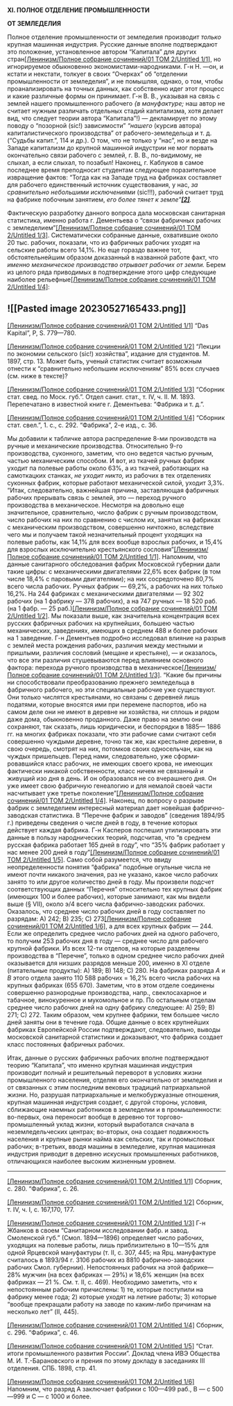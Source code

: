 **XI. ПОЛНОЕ ОТДЕЛЕНИЕ ПРОМЫШЛЕННОСТИ**

**ОТ ЗЕМЛЕДЕЛИЯ**

Полное отделение промышленности от земледелия производит _только_ крупная машинная индустрия. Русские данные вполне подтверждают это положение, установленное автором “Капитала” для других стран[[Ленинизм/Полное собрание сочинений/01 ТОМ 2/Untitled 1/1]](#_ftn1), но игнорируемое обыкновенно экономистами-народ­никами. Г-н Н. —он, и кстати и некстати, толкуег в своих “Очерках” об “отделении промышленности от земледелия”, и не помышляя, однако, о том, чтобы про­анализировать на точных данных, как собственно идег этот процесс и какие различные формы он принимает. Г-н В. В., указывая на связь с землей нашего промыш­ленного рабочего _{в мануфактуре;_ наш автор не считает нужным различать отдельных стадий капитализма, хотя делает вид, что следует теории автора “Капитала”!) — декламирует по этому поводу о “позорной (sic!) зави­симости” _“нашего_ (курсив автора) капиталистического производства” от рабочего-земледельца и т. д. (“Судьбы капит.”, 114 и др.). О том, что не только у “нас”, но и везде на Западе капитализм до крупной машинной индустрии не мог порвать окончательно связи рабочего с землей, г. В. В., по-видимому, не слыхал, а если слы­хал, то позабыл! Наконец, г. Каблуков в самое послед­нее время преподносит студентам следующее поразитель­ное извращение фактов: “Тогда как на Западе труд на фабриках составляет для рабочего единственный ис­точник существования, у нас, _за сравнительно неболь­шими исключениями_ (sic!!!), рабочий считает труд на фабрике побочным занятием, _его более тянет к земле”[**[2]**](#_ftn2)._

Фактическую разработку данного вопроса дала мо­сковская санитарная статистика, именно работа г. Де­ментьева о “связи фабричных рабочих с земледелием”[[Ленинизм/Полное собрание сочинений/01 ТОМ 2/Untitled 1/3]](#_ftn3). Систематически собранные данные, охватившие около 20 тыс. рабочих, показали, что из фабричных рабочих уходят на сельские работы всего 14,1%. Но еще гораздо важнее тот, обстоятельнейшим образом доказанный в названной работе факт, что _именно механическое производство отрывает рабочих от земли._ Берем из целого ряда приводимых в подтверждение этого цифр следующие наиболее рельефные[[Ленинизм/Полное собрание сочинений/01 ТОМ 2/Untitled 1/4]](#_ftn4):

  
![[Pasted image 20230527165433.png]]
---

[[Ленинизм/Полное собрание сочинений/01 ТОМ 2/Untitled 1/1]](#_ftnref1) “Das Kapital”, P, S. 779—780.

[[Ленинизм/Полное собрание сочинений/01 ТОМ 2/Untitled 1/2]](#_ftnref2) “Лекции по экономии сельского (sic!) хозяйства”, издание для сту­дентов. М. 1897, стр. 13. Может быть, ученый статистик считает возможным отнести к “сравнительно небольшим исключениям” 85% всех случаев (см. ниже в тексте)?

[[Ленинизм/Полное собрание сочинений/01 ТОМ 2/Untitled 1/3]](#_ftnref3) “Сборник стат. свед. по Моск. губ.”. Отдел санит. стат., т. IV, ч. II. М. 1893. Перепечатано в известной книге г. Дементьева: “Фабрика и т. д.”.

[[Ленинизм/Полное собрание сочинений/01 ТОМ 2/Untitled 1/4]](#_ftnref4) “Сборник стат. свел.”, 1. с., с. 292. “Фабрика”, 2-е изд., с. 36.

Мы добавили к табличке автора распределение 8-ми производств на ручные и механические производства. Относительно 9-го производства, суконного, заметим, что оно ведется частью ручным, частью механическим способом. И вот, из ткачей ручных фабрик уходит па полевые работы около 63%, а из ткачей, работающих на самоткацких станках, _не уходит никто,_ из рабочих в тех отделениях суконных фабрик, которые работают механической силой, уходит 3,3%. “Итак, следова­тельно, важнейшая причина, заставляющая фабричных рабочих прерывать связь с землей, это — переход ручного производства в механическое. Несмотря на довольно еще значительное, сравнительно, число фабрик с ручным производством, число рабочих на них по сравнению с числом их, занятых на фабриках с меха­ническим производством, совершенно ничтожно, вслед­ствие чего мы и получаем такой незначительный процент уходящих на полевые работы, как 14,1% для всех вообще взрослых рабочих, и 15,4% для взрослых исклю­чительно крестьянского сословия”[[Ленинизм/Полное собрание сочинений/01 ТОМ 2/Untitled 1/1]](#_ftn1). Напомним, что данные санитарного обследования фабрик Московской губернии дали такие цифры: с механическими двига­телями 22,6% всех фабрик (в том числе 18,4% с паро­выми двигателями); на них сосредоточено 80,7% всего числа рабочих. Ручных фабрик — 69,2%, а рабочих на них только 16,2%. На 244 фабриках с механиче­скими двигателями — 92 302 рабочих (на 1 фабрику — 378 рабочих), а на 747 ручных — 18 520 раб. (на 1 фабр. — 25 раб.)[[Ленинизм/Полное собрание сочинений/01 ТОМ 2/Untitled 1/2]](#_ftn2). Мы показали выше, как значительна кон­центрация всех русских фабричных рабочих на круп­нейших, большею частью механических, заведениях, имеющих в среднем 488 и более рабочих на 1 заведение. Г-н Дементьев подробно исследовал влияние на разрыв с землей места рождения рабочих, различия между местными и пришлыми, различия сословий (мещане и крестьяне), — и оказалось, что все эти различия стушевываются перед влиянием основного фактора: перехода ручного производства в механическое[[Ленинизм/Полное собрание сочинений/01 ТОМ 2/Untitled 1/3]](#_ftn3). “Какие бы причины ни способствовали преобразованию прежнего земледельца в фабричного рабочего, но эти специальные рабочие уже существуют. Они только числятся крестьянами, но связаны с деревней лишь податями, которые вносятся ими при перемене паспор­тов, ибо на самом деле они не имеют в деревне ни хо­зяйства, ни сплошь и рядом даже дома, обыкновенно проданного. Даже право на землю они сохраняют, так сказать, лишь юридически, и беспорядки в 1885— 1886 гг. на многих фабриках показали, что эти рабочие сами считают себя совершенно чуждыми деревне, точно так же, как крестьяне деревни, в свою очередь, смотрят на них, потомков своих односельчан, как на чуждых пришельцев. Перед нами, следовательно, уже сформи­ровавшийся класс рабочих, не имеющих своего крова, не имеющих фактически никакой собственности, класс ничем не связанный и живущий изо дня в день. И он образовался не со вчерашнего дня. Он уже имеет свою фабричную генеалогию и для немалой своей части насчитывает уже третье поколение”[[Ленинизм/Полное собрание сочинений/01 ТОМ 2/Untitled 1/4]](#_ftn4). Наконец, по вопросу о разрыве фабрик с земледелием интересный материал дает новейшая фабрично-заводская статистика. В “Перечне фабрик и заводов” (сведения 1894/95 г.) приведены сведения о числе дней в году, в течение которых действует каждая фабрика. Г-н Касперов поспешил утилизировать эти данные в пользу народни­ческих теорий, подсчитав, что “в среднем русская фаб­рика работает 165 дней в году”, что “35% фабрик работает у нас менее 200 дней в году”[[Ленинизм/Полное собрание сочинений/01 ТОМ 2/Untitled 1/5]](#_ftn5). Само собой разумеется, что ввиду неопределенности понятия “фаб­рика” подобные огульные числа не имеют почти никакого значения, раз не указано, какое число рабочих занято то или другое количество дней в году. Мы произвели подсчет соответствующих данных “Перечня” относи­тельно тех крупных фабрик (имеющих 100 и более рабочих), которые занимают, как мы видели выше (§ VII), около э/4 всего числа фабрично-заводских ра­бочих. Оказалось, что среднее число рабочих дней в году составляет по разрядам: А) 242; В) 235; С) 273[[Ленинизм/Полное собрание сочинений/01 ТОМ 2/Untitled 1/6]](#_ftn6), а для всех крупных фабрик — 244. Если же определить сред­нее число рабочих дней на одного рабочего, то получим 253 рабочих дня в году — среднее число для рабочего крупной фабрики. Из всех 12-ти отделов, на которые разделены производства в “Перечне”, только в одном среднее число рабочих дней оказывается для низших разрядов меньше 200, именно в XI отделе (питатель­ные продукты): А) 189; В) 148; С) 280. На фабриках разряда _А_ и _В_ этого отдела занято 110 588 ра­бочих = 16,2% всего числа рабочих на крупных фаб­риках (655 670). Заметим, что в этом отделе соединены совершенно разнородные производства, напр., свекло­сахарное и табачное, винокуренное и мукомольное и пр. По остальным отделам среднее число рабочих дней на одну фабрику следующее: А) 259; В) 271; С) 272. Таким образом, чем крупнее фабрики, тем большее число дней заняты они в течение года. Об­щие данные о всех крупнейших фабриках Европей­ской России подтверждают, следовательно, выводы московской санитарной статистики и доказывают, что фабрика создает класс постоянных фабричных ра­бочих.

Итак, данные о русских фабричных рабочих вполне подтверждают теорию “Капитала”, что именно крупная машинная индустрия производит полный и решитель­ный переворот в условиях жизни промышленного населения, отделяя его окончательно от земледе­лия и от связанных с этим последним вековых тра­диций патриархальной жизни. Но, разрушая патриар­хальные и мелкобуржуазные отношения, крупная машинная индустрия создает, с другой стороны, усло­вия, сближающие наемных работников в земледе­лии и в промышленности: во-первых, она перено­сит вообще в деревню тот торгово-промышленный уклад жизни, который выработался сначала в неземледельческих центрах; во-вторых, она создает подвижность населения и крупные рынки найма как сель­ских, так и промысловых рабочих; в-третьих, вводя машины в земледелие, крупная машинная индустрия приводит в деревню искусных промышленных работ­ников, отличающихся наиболее высоким жизненным уровнем.

  

---

[[Ленинизм/Полное собрание сочинений/01 ТОМ 2/Untitled 1/1]](#_ftnref1) Сборник, с. 280. “Фабрика”, с. 26.

[[Ленинизм/Полное собрание сочинений/01 ТОМ 2/Untitled 1/2]](#_ftnref2) Сборник, т. IV, ч. I, с. 167,170, 177.

[[Ленинизм/Полное собрание сочинений/01 ТОМ 2/Untitled 1/3]](#_ftnref3) Г-н Жбанков в своем “Санитарном исследовании фабр. и завод. Смоленской губ.” (Смол. 1894—1896) определяет число рабочих, уходящих на полевые работы, лишь приблизительно в 10—15% для одной Ярцевской мануфактуры (т. II, с. 307, 445; на Ярц. мануфактуре считалось в 1893/94 г. 3106 рабочих из 8810 фабрично-заводских рабочих Смол. губернии). Непостоянных рабочих на этой фабрике—28% мужчин (на всех фабриках — 29%) и 18,6% женщин (на всех фабриках — 21 %. См. т. II, с. 469). Необходимо заметить, что к непостоянным рабочим причис­лены: 1) те, которые поступили на фабрику менее года; 2) которые уходят на летние работы; 3) которые “вообще прекращали работу на заводе по каким-либо причинам на несколько лет” (II, 445).

[[Ленинизм/Полное собрание сочинений/01 ТОМ 2/Untitled 1/4]](#_ftnref4) Сборник, с. 296. “Фабрика”, с. 46.

[[Ленинизм/Полное собрание сочинений/01 ТОМ 2/Untitled 1/5]](#_ftnref5) “Стат. итоги промышленного развития России”. Доклад члена ИВЭ Общества М. И. Т.-Барановского и прения по этому докладу в заседаниях III отделения. СПБ. 1898, стр. 41.

[[Ленинизм/Полное собрание сочинений/01 ТОМ 2/Untitled 1/6]](#_ftnref6) Напомним, что разряд А заключает фабрики с 100—499 раб., В — с 500—999 и С — с 1000 и более.
